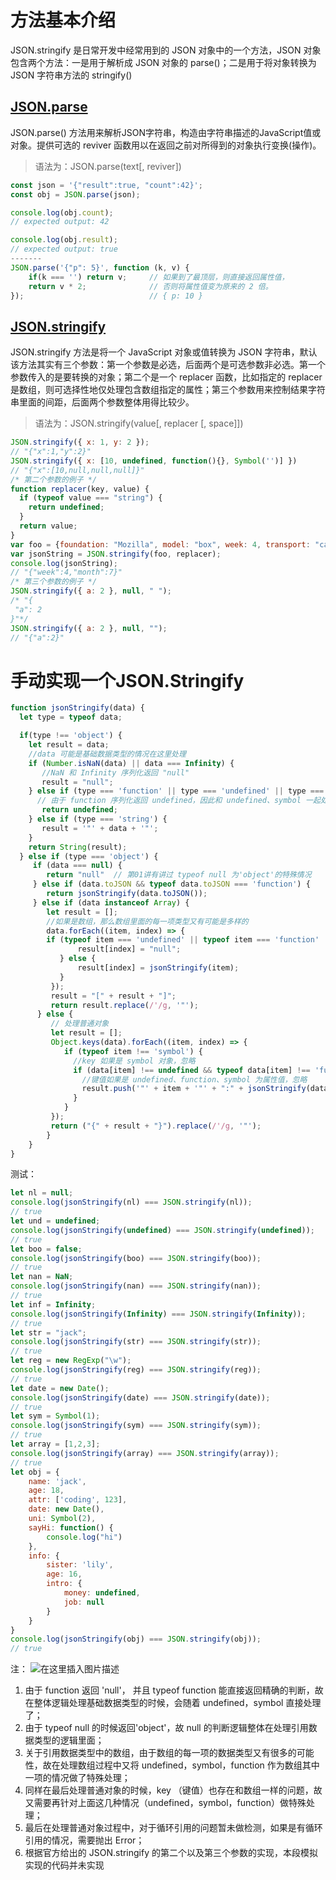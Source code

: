 # 方法基本介绍
JSON.stringify 是日常开发中经常用到的 JSON 对象中的一个方法，JSON 对象包含两个方法：一是用于解析成 JSON 对象的 parse()；二是用于将对象转换为 JSON 字符串方法的 stringify()

## [JSON.parse](https://developer.mozilla.org/zh-CN/docs/Web/JavaScript/Reference/Global_Objects/JSON/parse)

JSON.parse() 方法用来解析JSON字符串，构造由字符串描述的JavaScript值或对象。提供可选的 reviver 函数用以在返回之前对所得到的对象执行变换(操作)。

> 语法为：JSON.parse(text[, reviver])

```javascript
const json = '{"result":true, "count":42}';
const obj = JSON.parse(json);

console.log(obj.count);
// expected output: 42

console.log(obj.result);
// expected output: true
-------
JSON.parse('{"p": 5}', function (k, v) {
    if(k === '') return v;     // 如果到了最顶层，则直接返回属性值，
    return v * 2;              // 否则将属性值变为原来的 2 倍。
});                            // { p: 10 }
```



## [JSON.stringify](https://developer.mozilla.org/zh-CN/docs/Web/JavaScript/Reference/Global_Objects/JSON/stringify)

JSON.stringify 方法是将一个 JavaScript 对象或值转换为 JSON 字符串，默认该方法其实有三个参数：第一个参数是必选，后面两个是可选参数非必选。第一个参数传入的是要转换的对象；第二个是一个 replacer 函数，比如指定的 replacer 是数组，则可选择性地仅处理包含数组指定的属性；第三个参数用来控制结果字符串里面的间距，后面两个参数整体用得比较少。

> 语法为：JSON.stringify(value[, replacer [, space]])

```js
JSON.stringify({ x: 1, y: 2 });
// "{"x":1,"y":2}"
JSON.stringify({ x: [10, undefined, function(){}, Symbol('')] })
// "{"x":[10,null,null,null]}"
/* 第二个参数的例子 */
function replacer(key, value) {
  if (typeof value === "string") {
    return undefined;
  }
  return value;
}
var foo = {foundation: "Mozilla", model: "box", week: 4, transport: "car", month: 7};
var jsonString = JSON.stringify(foo, replacer);
console.log(jsonString);
// "{"week":4,"month":7}"
/* 第三个参数的例子 */
JSON.stringify({ a: 2 }, null, " ");
/* "{
 "a": 2
}"*/
JSON.stringify({ a: 2 }, null, "");
// "{"a":2}"
```


# 手动实现一个JSON.Stringify

```javascript
function jsonStringify(data) {
  let type = typeof data;

  if(type !== 'object') {
    let result = data;
    //data 可能是基础数据类型的情况在这里处理
    if (Number.isNaN(data) || data === Infinity) {
       //NaN 和 Infinity 序列化返回 "null"
       result = "null";
    } else if (type === 'function' || type === 'undefined' || type === 'symbol') {
      // 由于 function 序列化返回 undefined，因此和 undefined、symbol 一起处理
       return undefined;
    } else if (type === 'string') {
       result = '"' + data + '"';
    }
    return String(result);
  } else if (type === 'object') {
     if (data === null) {
        return "null"  // 第01讲有讲过 typeof null 为'object'的特殊情况
     } else if (data.toJSON && typeof data.toJSON === 'function') {
        return jsonStringify(data.toJSON());
     } else if (data instanceof Array) {
        let result = [];
        //如果是数组，那么数组里面的每一项类型又有可能是多样的
        data.forEach((item, index) => {
        if (typeof item === 'undefined' || typeof item === 'function' || typeof item === 'symbol') {
               result[index] = "null";
           } else {
               result[index] = jsonStringify(item);
           }
         });
         result = "[" + result + "]";
         return result.replace(/'/g, '"');
      } else {
         // 处理普通对象
         let result = [];
         Object.keys(data).forEach((item, index) => {
            if (typeof item !== 'symbol') {
              //key 如果是 symbol 对象，忽略
              if (data[item] !== undefined && typeof data[item] !== 'function' && typeof data[item] !== 'symbol') {
                //键值如果是 undefined、function、symbol 为属性值，忽略
                result.push('"' + item + '"' + ":" + jsonStringify(data[item]));
              }
            }
         });
         return ("{" + result + "}").replace(/'/g, '"');
        }
    }
}
```
测试：

```javascript
let nl = null;
console.log(jsonStringify(nl) === JSON.stringify(nl));
// true
let und = undefined;
console.log(jsonStringify(undefined) === JSON.stringify(undefined));
// true
let boo = false;
console.log(jsonStringify(boo) === JSON.stringify(boo));
// true
let nan = NaN;
console.log(jsonStringify(nan) === JSON.stringify(nan));
// true
let inf = Infinity;
console.log(jsonStringify(Infinity) === JSON.stringify(Infinity));
// true
let str = "jack";
console.log(jsonStringify(str) === JSON.stringify(str));
// true
let reg = new RegExp("\w");
console.log(jsonStringify(reg) === JSON.stringify(reg));
// true
let date = new Date();
console.log(jsonStringify(date) === JSON.stringify(date));
// true
let sym = Symbol(1);
console.log(jsonStringify(sym) === JSON.stringify(sym));
// true
let array = [1,2,3];
console.log(jsonStringify(array) === JSON.stringify(array));
// true
let obj = {
    name: 'jack',
    age: 18,
    attr: ['coding', 123],
    date: new Date(),
    uni: Symbol(2),
    sayHi: function() {
        console.log("hi")
    },
    info: {
        sister: 'lily',
        age: 16,
        intro: {
            money: undefined,
            job: null
        }
    }
}
console.log(jsonStringify(obj) === JSON.stringify(obj));
// true
```
注：
![在这里插入图片描述](https://img-blog.csdnimg.cn/20210127141751298.png?x-oss-process=image/watermark,type_ZmFuZ3poZW5naGVpdGk,shadow_10,text_aHR0cHM6Ly9ibG9nLmNzZG4ubmV0L2JhaWR1XzMzNTkxNzE1,size_16,color_FFFFFF,t_70)

1. 由于 function 返回 'null'， 并且 typeof function 能直接返回精确的判断，故在整体逻辑处理基础数据类型的时候，会随着 undefined，symbol 直接处理了；
2. 由于 typeof null 的时候返回'object'，故 null 的判断逻辑整体在处理引用数据类型的逻辑里面；
3. 关于引用数据类型中的数组，由于数组的每一项的数据类型又有很多的可能性，故在处理数组过程中又将 undefined，symbol，function 作为数组其中一项的情况做了特殊处理；
4. 同样在最后处理普通对象的时候，key （键值）也存在和数组一样的问题，故又需要再针对上面这几种情况（undefined，symbol，function）做特殊处理；
5. 最后在处理普通对象过程中，对于循环引用的问题暂未做检测，如果是有循环引用的情况，需要抛出 Error；
6. 根据官方给出的 JSON.stringify 的第二个以及第三个参数的实现，本段模拟实现的代码并未实现